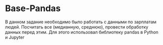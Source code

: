 # Base-Pandas
В данном задание необходимо было работать с данными по зарплатам людей. Посчитать все (медианную, среднюю), провести обработку данных перед этим. Для этого использовал библиотеку pandas в Python и Jupyter
